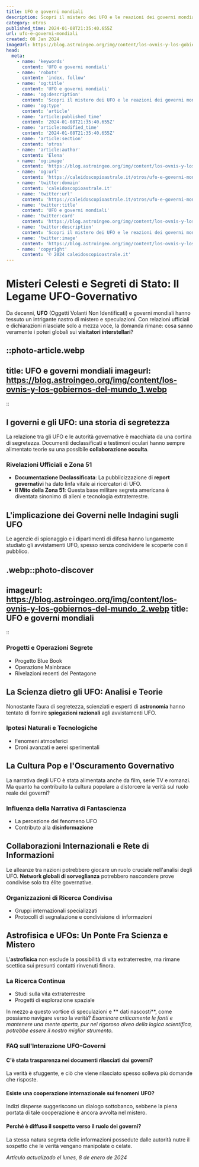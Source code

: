 ```yaml
---
title: UFO e governi mondiali
description: Scopri il mistero dei UFO e le reazioni dei governi mondiali. Analisi approfondite e teorie svelate in questo imperdibile articolo!
category: otros
published_time: 2024-01-08T21:35:40.655Z
url: ufo-e-governi-mondiali
created: 08 Jan 2024
imageUrl: https://blog.astroingeo.org/img/content/los-ovnis-y-los-gobiernos-del-mundo_1.webp
head:
  meta:
    - name: 'keywords'
      content: 'UFO e governi mondiali'
    - name: 'robots'
      content: 'index, follow'
    - name: 'og:title'
      content: 'UFO e governi mondiali'
    - name: 'og:description'
      content: 'Scopri il mistero dei UFO e le reazioni dei governi mondiali. Analisi approfondite e teorie svelate in questo imperdibile articolo!'
    - name: 'og:type'
      content: 'article'
    - name: 'article:published_time'
      content: '2024-01-08T21:35:40.655Z'
    - name: 'article:modified_time'
      content: '2024-01-08T21:35:40.655Z'
    - name: 'article:section'
      content: 'otros'
    - name: 'article:author'
      content: 'Elena'
    - name: 'og:image'
      content: 'https://blog.astroingeo.org/img/content/los-ovnis-y-los-gobiernos-del-mundo_1.webp'
    - name: 'og:url'
      content: 'https://caleidoscopioastrale.it/otros/ufo-e-governi-mondiali'
    - name: 'twitter:domain'
      content: 'caleidoscopioastrale.it'
    - name: 'twitter:url'
      content: 'https://caleidoscopioastrale.it/otros/ufo-e-governi-mondiali'
    - name: 'twitter:title'
      content: 'UFO e governi mondiali'
    - name: 'twitter:card'
      content: 'https://blog.astroingeo.org/img/content/los-ovnis-y-los-gobiernos-del-mundo_1.webp'
    - name: 'twitter:description'
      content: 'Scopri il mistero dei UFO e le reazioni dei governi mondiali. Analisi approfondite e teorie svelate in questo imperdibile articolo!'
    - name: 'twitter:image'
      content: 'https://blog.astroingeo.org/img/content/los-ovnis-y-los-gobiernos-del-mundo_1.webp'
    - name: 'copyright'
      content: '© 2024 caleidoscopioastrale.it'
---
```

# **Misteri Celesti e Segreti di Stato: Il Legame UFO-Governativo**

Da decenni, **UFO** (Oggetti Volanti Non Identificati) e governi mondiali hanno tessuto un intrigante nastro di mistero e speculazioni. Con relazioni ufficiali e dichiarazioni rilasciate solo a mezza voce, la domanda rimane: cosa sanno veramente i poteri globali sui **visitatori interstellari**?

::photo-article.webp
---
title: UFO e governi mondiali
imageurl: https://blog.astroingeo.org/img/content/los-ovnis-y-los-gobiernos-del-mundo_1.webp
---
::

## **I governi e gli UFO: una storia di segretezza**
La relazione tra gli UFO e le autorità governative è macchiata da una cortina di segretezza. Documenti declassificati e testimoni oculari hanno sempre alimentato teorie su una possibile **collaborazione occulta**.

### **Rivelazioni Ufficiali e Zona 51**
- **Documentazione Declassificata**: La pubblicizzazione di **report governativi** ha dato linfa vitale ai ricercatori di UFO.
- **Il Mito della Zona 51**: Questa base militare segreta americana è diventata sinonimo di alieni e tecnologia extraterrestre.

## **L'implicazione dei Governi nelle Indagini sugli UFO**
Le agenzie di spionaggio e i dipartimenti di difesa hanno lungamente studiato gli avvistamenti UFO, spesso senza condividere le scoperte con il pubblico.

.webp::photo-discover
---
imageurl: https://blog.astroingeo.org/img/content/los-ovnis-y-los-gobiernos-del-mundo_2.webp
title: UFO e governi mondiali
---
::

### **Progetti e Operazioni Segrete**
- Progetto Blue Book
- Operazione Mainbrace
- Rivelazioni recenti del Pentagone

## **La Scienza dietro gli UFO: Analisi e Teorie**
Nonostante l’aura di segretezza, scienziati e esperti di **astronomia** hanno tentato di fornire **spiegazioni razionali** agli avvistamenti UFO.

### **Ipotesi Naturali e Tecnologiche**
- Fenomeni atmosferici
- Droni avanzati e aerei sperimentali

## **La Cultura Pop e l'Oscuramento Governativo**
La narrativa degli UFO è stata alimentata anche da film, serie TV e romanzi. Ma quanto ha contribuito la cultura popolare a distorcere la verità sul ruolo reale dei governi?

### **Influenza della Narrativa di Fantascienza**
- La percezione del fenomeno UFO
- Contributo alla **disinformazione**

## **Collaborazioni Internazionali e Rete di Informazioni**
Le alleanze tra nazioni potrebbero giocare un ruolo cruciale nell'analisi degli UFO. **Network globali di sorveglianza** potrebbero nascondere prove condivise solo tra élite governative.

### **Organizzazioni di Ricerca Condivisa**
- Gruppi internazionali specializzati
- Protocolli di segnalazione e condivisione di informazioni

## **Astrofisica e UFOs: Un Ponte Fra Scienza e Mistero**
L’**astrofisica** non esclude la possibilità di vita extraterrestre, ma rimane scettica sui presunti contatti rinvenuti finora.

### **La Ricerca Continua**
- Studi sulla vita extraterrestre
- Progetti di esplorazione spaziale

In mezzo a questo vortice di speculazioni e ** dati nascosti**, come possiamo navigare verso la verità? *Esaminare criticamente le fonti e mantenere una mente aperta, pur nel rigoroso alveo della logica scientifica, potrebbe essere il nostro miglior strumento.*

### **FAQ sull'Interazione UFO-Governi**
#### **C'è stata trasparenza nei documenti rilasciati dai governi?**
La verità è sfuggente, e ciò che viene rilasciato spesso solleva più domande che risposte.

#### **Esiste una cooperazione internazionale sui fenomeni UFO?**
Indizi disperse suggeriscono un dialogo sottobanco, sebbene la piena portata di tale cooperazione è ancora avvolta nel mistero.

#### **Perché è diffuso il sospetto verso il ruolo dei governi?**
La stessa natura segreta delle informazioni possedute dalle autorità nutre il sospetto che le verità vengano manipolate o celate.

_Artículo actualizado el lunes, 8 de enero de 2024_